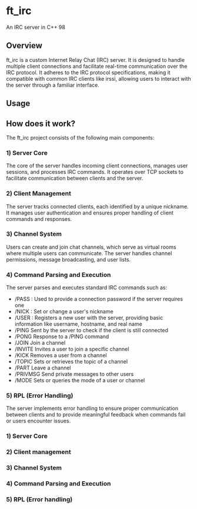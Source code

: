 # ft_irc

An IRC server in C++ 98

## Overview 

ft_irc is a custom Internet Relay Chat (IRC) server. It is designed to handle multiple client connections and facilitate real-time communication over the IRC protocol. It adheres to the IRC protocol specifications, making it compatible with common IRC clients like irssi, allowing users to interact with the server through a familiar interface.

## Usage



## How does it work?

The ft_irc project consists of the following main components:

### 1) Server Core
The core of the server handles incoming client connections, manages user sessions, and processes IRC commands. It operates over TCP sockets to facilitate communication between clients and the server.

### 2) Client Management
The server tracks connected clients, each identified by a unique nickname. It manages user authentication and ensures proper handling of client commands and responses.

### 3) Channel System
Users can create and join chat channels, which serve as virtual rooms where multiple users can communicate. The server handles channel permissions, message broadcasting, and user lists.

### 4) Command Parsing and Execution
The server parses and executes standard IRC commands such as:

- /PASS : Used to provide a connection password if the server requires one
- /NICK : Set or change a user's nickname
- /USER : Registers a new user with the server, providing basic information like  username, hostname, and real name
- /PING Sent by the server to check if the client is still connected
- /PONG Response to a /PING command
- /JOIN Join a channel
- /INVITE Invites a user to join a specific channel
- /KICK Removes a user from a channel
- /TOPIC Sets or retrieves the topic of a channel
- /PART Leave a channel
- /PRIVMSG Send private messages to other users
- /MODE Sets or queries the mode of a user or channel

### 5) RPL (Error Handling)
The server implements error handling to ensure proper communication between clients and to provide meaningful feedback when commands fail or users encounter issues.

### 1) Server Core

### 2) Client management

### 3) Channel System

### 4) Command Parsing and Execution

### 5) RPL (Error handling)



